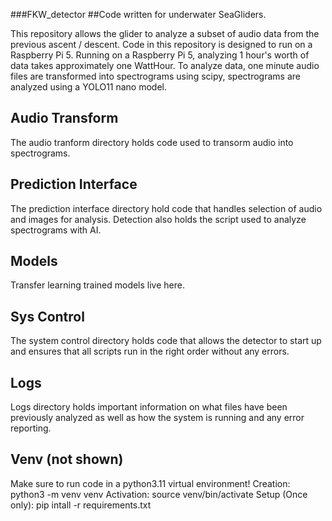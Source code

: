 ###FKW_detector
##Code written for underwater SeaGliders. 

This repository allows the glider to analyze a subset
of audio data from the previous ascent / descent. 
Code in this repository is designed to run on a 
Raspberry Pi 5. Running on a Raspberry Pi 5, 
analyzing 1 hour's worth of data takes approximately
one WattHour. To analyze data, one minute audio files 
are transformed into spectrograms using scipy, spectrograms
are analyzed using a YOLO11 nano model. 

## Audio Transform
The audio tranform directory holds code used
to transorm audio into spectrograms. 

## Prediction Interface
The prediction interface directory hold code that handles selection of
audio and images for analysis. Detection also holds 
the script used to analyze spectrograms with AI. 

## Models
Transfer learning trained models live here. 

## Sys Control
The system control directory holds code that allows the 
detector to start up and ensures that all scripts run in
the right order without any errors.  

## Logs 
Logs directory holds important information on what files 
have been previously analyzed as well as how the system is
running and any error reporting. 

## Venv (not shown)
Make sure to run code in a python3.11 virtual environment! 
Creation: python3 -m venv venv 
Activation: source venv/bin/activate
Setup (Once only): pip intall -r requirements.txt